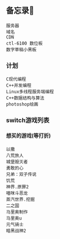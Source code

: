## 备忘录📕
``` 
服务器
域名
CDN
ctl-6100 数位板
数字草稿小黑板
```

### 计划
```
C现代编程
C++并发编程
Linux多线程服务端编程
C++数据结构与算法
photoshop绘画
```

### switch游戏列表
#### 想买的游戏(等打折)
```
以撒
八荒旅人
城堡毁灭者
勇敢的心
兄弟：双子传说
饥荒
神界.原罪2
喵咪斗恶龙
蒸汽世界.挖掘
二之国
马里奥制作
马里奥u
元气骑士
暗黑战神2
```
